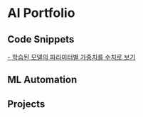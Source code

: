 # AI Portfolio

## Code Snippets<br>
<a href='https://github.com/danielinjesus/ai_portfolio/blob/main/ai_snippets/measure_parameters'>- 학습된 모델의 파라미터별 가중치를 수치로 보기</a>


## ML Automation <br>

## Projects <br>
